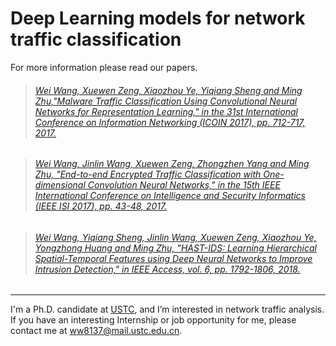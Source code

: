 # Deep Learning models for network traffic classification

For more information please read our papers.<br>

> ###### [Wei Wang, Xuewen Zeng, Xiaozhou Ye, Yiqiang Sheng and Ming Zhu,"Malware Traffic Classification Using Convolutional Neural Networks for Representation Learning," in the 31st International Conference on Information Networking (ICOIN 2017), pp. 712-717, 2017.](https://ieeexplore.ieee.org/document/7899588)

> ###### [Wei Wang, Jinlin Wang, Xuewen Zeng, Zhongzhen Yang and Ming Zhu, "End-to-end Encrypted Traffic Classification with One-dimensional Convolution Neural Networks," in the 15th IEEE International Conference on Intelligence and Security Informatics (IEEE ISI 2017), pp. 43-48, 2017.](https://ieeexplore.ieee.org/document/8004872/) 

> ###### [Wei Wang, Yiqiang Sheng, Jinlin Wang, Xuewen Zeng, Xiaozhou Ye, Yongzhong Huang and Ming Zhu, "HAST-IDS: Learning Hierarchical Spatial-Temporal Features using Deep Neural Networks to Improve Intrusion Detection," in IEEE Access, vol. 6, pp. 1792-1806, 2018.](https://ieeexplore.ieee.org/document/8171733/)
---
I'm a Ph.D. candidate at [USTC](http://en.ustc.edu.cn), and I’m interested in network traffic analysis.<br> 
If you have an interesting Internship or job opportunity for me, please contact me at [ww8137@mail.ustc.edu.cn](ww8137@mail.ustc.edu.cn).

